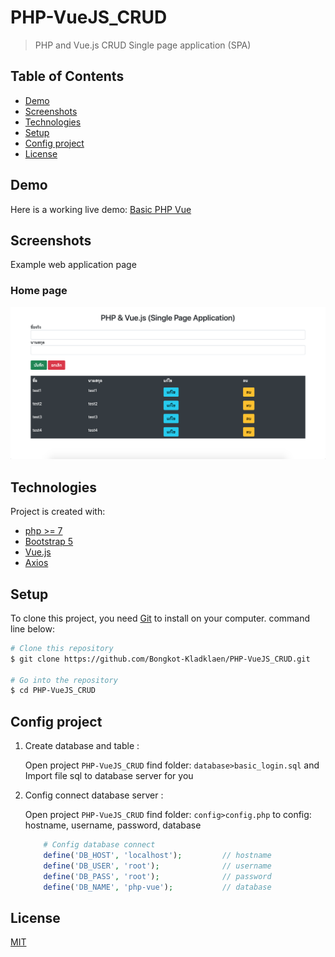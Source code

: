 # PHP-VueJS_CRUD
>PHP and Vue.js CRUD Single page application (SPA)
## Table of Contents
  - [Demo](#demo)
  - [Screenshots](#screenshots)
  - [Technologies](#technologies)
  - [Setup](#setup)
  - [Config project](#config-project)
  - [License](#license)

## Demo
Here is a working live demo: [Basic PHP Vue](https://salty-waters-86856.herokuapp.com/)
## Screenshots
Example web application page
### Home page
![](screenshots/home.png)

## Technologies
Project is created with:
- [php >= 7](https://www.php.net/)
- [Bootstrap 5](https://V5.getbootstrap.com/)
- [Vue.js](https://vuejs.org/)
- [Axios](https://github.com/axios/axios)


## Setup
To clone this project, you need [Git](https://git-scm.com) to install on your computer. command line below:

```zsh
# Clone this repository
$ git clone https://github.com/Bongkot-Kladklaen/PHP-VueJS_CRUD.git

# Go into the repository
$ cd PHP-VueJS_CRUD
```
## Config project
1. Create database and table :

    Open project `PHP-VueJS_CRUD` find folder: `database>basic_login.sql` and Import file sql to database server for you
2. Config connect database server : 

    Open project `PHP-VueJS_CRUD` find folder: `config>config.php` to config: hostname, username, password, database
 
    ```php
        # Config database connect
        define('DB_HOST', 'localhost');         // hostname
        define('DB_USER', 'root');              // username
        define('DB_PASS', 'root');              // password
        define('DB_NAME', 'php-vue');           // database
    ```

## License
[MIT](LICENSE)
